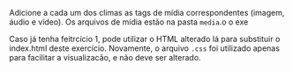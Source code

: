Adicione a cada um dos climas as tags de mídia correspondentes (imagem, áudio e vídeo). Os arquivos de mídia estão na pasta `media`.o o exe

Caso já tenha feitrcício 1, pode utilizar o HTML alterado lá para substituir o index.html deste exercício. Novamente, o arquivo `.css` foi utilizado apenas para facilitar a visualizacão, e não deve ser alterado.